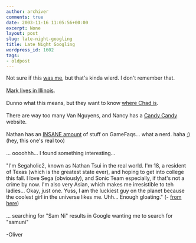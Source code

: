 ```yaml
---
author: archiver
comments: true
date: 2003-11-16 11:05:56+00:00
excerpt: None
layout: post
slug: late-night-googling
title: Late Night Googling
wordpress_id: 1602
tags:
- oldpost
---
```


Not sure if this <a href="http://mathforum.org/library/drmath/view/51442.html">was me</a>, but that's kinda wierd. I don't remember that.<br /><br /><a href="http://www.xanga.com/home.aspx?user=markbrandt">Mark lives in Illinois</a>.<br /><br />Dunno what this means, but they want to know <a href="http://www.4x4wire.com/lists/jeepoffroad/200208/msg00000.html">where Chad is</a>.<br /><br />There are way too many Van Nguyens, and Nancy has a <a href="http://www.geocities.com/Heartland/Acres/9288/candy.html">Candy Candy</a> website.<br /><br />Nathan has an <a href="http://www.gamefaqs.com/features/recognition/2429.html">INSANE amount</a> of stuff on GameFaqs... what a nerd. haha ;) (hey, this one's real too)<br /><br />... oooohhh... I found something interesting...<br /><br />"I'm Segaholic2, known as Nathan Tsui in the real world. I'm 18, a resident of Texas (which is the greatest state ever), and hoping to get into college this fall. I love Sega (obviously), and Sonic Team especially, if that's not a crime by now. I'm also very Asian, which makes me irresistible to teh ladies... Okay, just one. Yuss, I am the luckiest guy on the planet because the coolest girl in the universe likes me. Uhh... Enough gloating." (- <a href="http://gamiko.com/showthread.php?t=1266&page=4">from here</a>)<br /><br />... searching for "Sam Ni" results in Google wanting me to search for "samuni"<br /><br />-Oliver